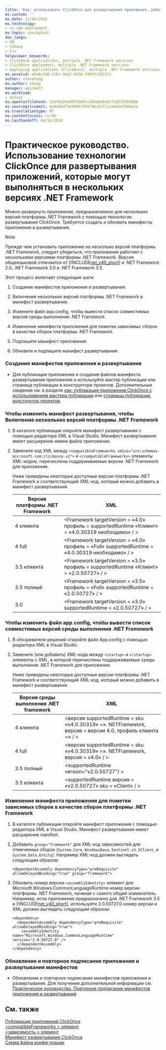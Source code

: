 ```yaml
---
title: 'Как: использовать ClickOnce для развертывания приложения, работающие на нескольких версиях платформы .NET Framework | Документы Microsoft'
ms.custom: ''
ms.date: 11/04/2016
ms.technology:
- vs-ide-deployment
ms.topic: conceptual
dev_langs:
- VB
- CSharp
- C++
helpviewer_keywords:
- ClickOnce applications, multiple .NET Framework versions
- ClickOnce deployment, multiple .NET Framework versions
- deploying applications [ClickOnce], multiple .NET Framework versions
ms.assetid: e0a8c330-21bc-4eb2-b936-fd0f3c3221f1
author: stevehoag
ms.author: shoag
manager: wpickett
ms.workload:
- dotnet
ms.openlocfilehash: 310f6a25dd0729845c2b5b6d6432f2027038780b
ms.sourcegitcommit: 6a9d5bd75e50947659fd6c837111a6a547884e2a
ms.translationtype: MT
ms.contentlocale: ru-RU
ms.lasthandoff: 04/16/2018
---
```

# <a name="how-to-use-clickonce-to-deploy-applications-that-can-run-on-multiple-versions-of-the-net-framework"></a>Практическое руководство. Использование технологии ClickOnce для развертывания приложений, которые могут выполняться в нескольких версиях .NET Framework
Можно развернуть приложение, предназначенное для нескольких версий платформы .NET Framework с помощью технологии развертывания ClickOnce. Требуется создать и обновить манифесты приложения и развертывания.  
  
> [!NOTE]
>  Прежде чем установить приложение на несколько версий платформы .NET Framework, следует убедиться, что приложение работает с несколькими версиями платформы .NET Framework. Версия общеязыковой отличается от [!INCLUDE[net_v40_short](../code-quality/includes/net_v40_short_md.md)] и .NET Framework 2.0, .NET Framework 3.0 и .NET Framework 3.5.  
  
 Этот процесс включает следующие шаги:  
  
1.  Создание манифестов приложения и развертывания.  
  
2.  Включение нескольких версий платформы .NET Framework в манифест развертывания.  
  
3.  Измените файл app.config, чтобы вывести список совместимых версий среды выполнения .NET Framework.  
  
4.  Изменение манифеста приложения для пометки зависимых сборок в качестве сборок платформы .NET Framework.  
  
5.  Подпишите манифест приложения.  
  
6.  Обновите и подпишите манифест развертывания.  
  
### <a name="to-generate-the-application-and-deployment-manifests"></a>Создание манифестов приложения и развертывания  
  
-   Для публикации приложения и создания файлов манифеста развертывания приложения и используйте мастер публикации или страница публикации в конструкторе проектов. Дополнительные сведения см. в разделе [как: публикация приложения ClickOnce с использованием мастера публикации](../deployment/how-to-publish-a-clickonce-application-using-the-publish-wizard.md) или [страницы публикации, конструктор проектов](../ide/reference/publish-page-project-designer.md).  
  
### <a name="to-change-the-deployment-manifest-to-list-the-multiple-net-framework-versions"></a>Чтобы изменить манифест развертывания, чтобы Включение нескольких версий платформы .NET Framework  
  
1.  В каталоге публикации откройте манифест развертывания с помощью редактора XML в Visual Studio. Манифест развертывания имеет расширение имени файла приложения.  
  
2.  Замените код XML между `<compatibleFrameworks xmlns="urn:schemas-microsoft-com:clickonce.v2">` и `</compatibleFrameworks>` элементы XML-кодом, перечислены поддерживаемые версии .NET Framework для приложения.  
  
     Ниже приведены некоторые доступные версии платформы .NET Framework и соответствующий XML-код, который можно добавить в манифест развертывания.  
  
    |Версия платформы .NET Framework|XML|  
    |----------------------------|---------|  
    |4 клиента|\<Framework targetVersion = «4.0» профиль = supportedRuntime «Клиент» = «4.0.30319 необходимо» / >|  
    |4 full|\<Framework targetVersion = «4.0» профиль = «Full» supportedRuntime = «4.0.30319 необходимо» / >|  
    |3.5 клиента|\<Framework targetVersion = «3.5» профиль = supportedRuntime «Клиент» = «2.0.50727» / >|  
    |3.5 полный|\<Framework targetVersion = «3.5» профиль = «Full» supportedRuntime = «2.0.50727» / >|  
    |3.0|\<Framework targetVersion = «3.0» supportedRuntime = «2.0.50727» / >|  
  
### <a name="to-change-the-appconfig-file-to-list-the-compatible-net-framework-runtime-versions"></a>Чтобы изменить файл app.config, чтобы вывести список совместимых версий среды выполнения .NET Framework  
  
1.  В обозревателе решений откройте файл App.config с помощью редактора XML в Visual Studio.  
  
2.  Замените (или добавить) XML-кода между `<startup>` и `</startup>` элементы с XML, в которой перечислены поддерживаемые среды выполнения .NET Framework для приложения.  
  
     Ниже приведены некоторые доступные версии платформы .NET Framework и соответствующий XML-код, который можно добавить в манифест развертывания.  
  
    |Версия среды выполнения .NET framework|XML|  
    |------------------------------------|---------|  
    |4 клиента|\<версия supportedRuntime = sku «v4.0.30319» =». NETFramework, версия = версии 4.0, профиль клиента =» / >|  
    |4 full|\<версия supportedRuntime = sku «v4.0.30319» =». NETFramework, версия = v4.0» / >|  
    |3.5 полный|\<supportedRuntime version="v2.0.50727"/ >|  
    |3.5 клиента|\<supportedRuntime версия = «v2.0.50727» sku = «Client» / >|  
  
### <a name="to-change-the-application-manifest-to-mark-dependent-assemblies-as-net-framework-assemblies"></a>Изменение манифеста приложения для пометки зависимых сборок в качестве сборок платформы .NET Framework  
  
1.  В каталоге публикации откройте манифест приложения с помощью редактора XML в Visual Studio. Манифест развертывания имеет расширение manifest.  
  
2.  Добавить `group="framework"` для XML-код зависимостей для отмеченных сборок (`System.Core`, `WindowsBase`, `Sentinel.v3.5Client`, и `System.Data.Entity`). Например XML-код должен выглядеть следующим образом:  
  
    ```  
    <dependentAssembly dependencyType="preRequisite" allowDelayedBinding="true" group="framework">  
    ```  
  
3.  Обновить номер версии `<assemblyIdentity>` элемент для Microsoft.Windows.CommonLanguageRuntime номер версии платформы .NET Framework, начиная с самого общий знаменатель. Например, если приложение предназначено для .NET Framework 3.5 и [!INCLUDE[net_v40_short](../code-quality/includes/net_v40_short_md.md)], используйте 2.0.50727.0 номер версии и XML должен выглядеть следующим образом:  
  
    ```  
    <dependency>  
      <dependentAssembly dependencyType="preRequisite" allowDelayedBinding="true">  
        <assemblyIdentity name="Microsoft.Windows.CommonLanguageRuntime" version="2.0.50727.0" />  
      </dependentAssembly>  
    </dependency>  
    ```  
  
### <a name="to-update-and-re-sign-the-application-and-deployment-manifests"></a>Обновление и повторное подписание приложения и развертывания манифестов  
  
-   Обновление и повторное подписание манифестов приложения и развертывания. Для получения дополнительной информации см. [Практическое руководство. Повторное подписание манифестов приложения и развертывания](../deployment/how-to-re-sign-application-and-deployment-manifests.md).  
  
## <a name="see-also"></a>См. также  
 [Публикация приложений ClickOnce](../deployment/publishing-clickonce-applications.md)   
 [\<compatibleFrameworks > элемент](../deployment/compatibleframeworks-element-clickonce-deployment.md)   
 [\<зависимость > элемент](../deployment/dependency-element-clickonce-application.md)   
 [Манифест развертывания ClickOnce](../deployment/clickonce-deployment-manifest.md)   
 [Схема файла конфигурации](/dotnet/framework/configure-apps/file-schema/index)